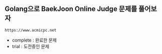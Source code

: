 ## Golang으로 BaekJoon Online Judge 문제를 풀어보자


	https://www.acmicpc.net

- complete : 완료한 문제
- trial : 도전중인 문제

